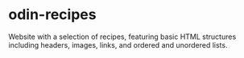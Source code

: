 # odin-recipes
Website with a selection of recipes, featuring basic HTML structures including headers, images, links, and ordered and unordered lists.
